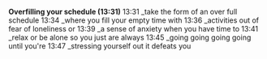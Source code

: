 **Overfilling your schedule (13:31)**
 13:31 _take the form of an over full schedule
 13:34 _where you fill your empty time with
 13:36 _activities out of fear of loneliness or
 13:39 _a sense of anxiety when you have time to
 13:41 _relax or be alone so you just are always
 13:45 _going going going going until you're
 13:47 _stressing yourself out it defeats you